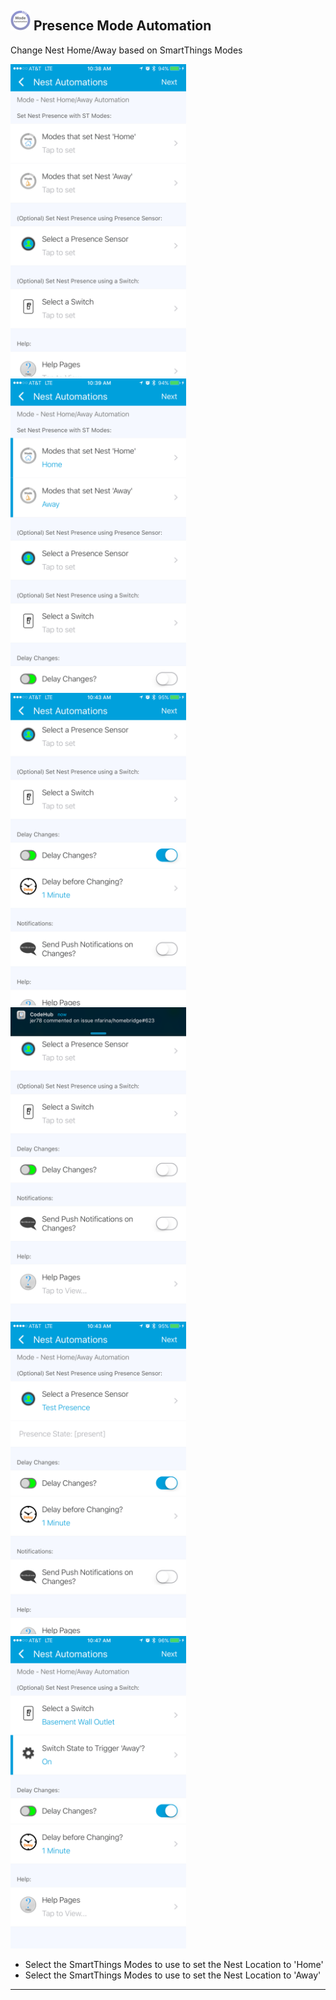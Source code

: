 ## <img src="https://raw.githubusercontent.com/tonesto7/nest-manager/master/Images/App/mode_automation_icon.png" width="32" height="32"> Presence Mode Automation
Change Nest Home/Away based on SmartThings Modes 

<img src="https://raw.githubusercontent.com/tonesto7/nest-manager/master/Images/Screenshots/App/AutomationApp/nest_mode_1.png" width="281" height="500"><img src="https://raw.githubusercontent.com/tonesto7/nest-manager/master/Images/Screenshots/App/AutomationApp/nest_mode_2.png" width="281" height="500"><img src="https://raw.githubusercontent.com/tonesto7/nest-manager/master/Images/Screenshots/App/AutomationApp/nest_mode_3.png" width="281" height="500"><img src="https://raw.githubusercontent.com/tonesto7/nest-manager/master/Images/Screenshots/App/AutomationApp/nest_mode_4.png" width="281" height="500"><img src="https://raw.githubusercontent.com/tonesto7/nest-manager/master/Images/Screenshots/App/AutomationApp/nest_mode_5.png" width="281" height="500"><img src="https://raw.githubusercontent.com/tonesto7/nest-manager/master/Images/Screenshots/App/AutomationApp/nest_mode_6.png" width="281" height="500">

* Select the SmartThings Modes to use to set the Nest Location to 'Home'
* Select the SmartThings Modes to use to set the Nest Location to 'Away'

----------